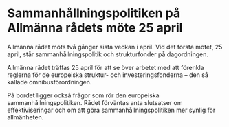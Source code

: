 # Sammanhållningspolitiken på Allmänna rådets möte 25 april

Allmänna rådet möts två gånger sista veckan i april. Vid det första mötet, 25 april, står sammanhållningspolitik och strukturfonder på dagordningen.


Allmänna rådet träffas 25 april för att se över arbetet med att förenkla reglerna för de europeiska struktur\- och investeringsfonderna – den så kallade omnibusförordningen.

På bordet ligger också frågor som rör den europeiska sammanhållningspolitiken. Rådet förväntas anta slutsatser om effektiviseringar och om att göra sammanhållningspolitiken mer synlig för allmänheten.
